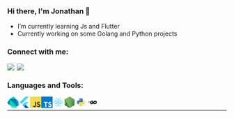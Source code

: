 ### Hi there, I'm Jonathan 👋

[//]: # (## I'm a fresh graduate looking for job!)
- I’m currently learning Js and Flutter
- Currently working on some Golang and Python projects

### Connect with me:

[<img align="left" width="22px" src="https://cdn.jsdelivr.net/npm/simple-icons@v3/icons/stackoverflow.svg" />][stackoverflow]
[<img align="left" width="22px" src="https://cdn.jsdelivr.net/npm/simple-icons@v3/icons/linkedin.svg" />][linkedin]

[//]: # ([<img align="left" width="22px" src="https://cdn.jsdelivr.net/npm/simple-icons@v3/icons/instagram.svg" />][instagram])

<br />

### Languages and Tools:

<img align="left" alt="Dart" width="26px" src="https://raw.githubusercontent.com/Vellutia/Vellutia/main/asset/dart_2.png" />
<img align="left" alt="Flutter" width="26px" src="https://raw.githubusercontent.com/Vellutia/Vellutia/main/asset/flutter.png" />
<img align="left" alt="JavaScript" width="26px" src="https://raw.githubusercontent.com/github/explore/80688e429a7d4ef2fca1e82350fe8e3517d3494d/topics/javascript/javascript.png" />
<img align="left" alt="TypeScript" width="26px" src="https://raw.githubusercontent.com/github/explore/80688e429a7d4ef2fca1e82350fe8e3517d3494d/topics/typescript/typescript.png" />
<img align="left" alt="React" width="26px" src="https://raw.githubusercontent.com/github/explore/80688e429a7d4ef2fca1e82350fe8e3517d3494d/topics/react/react.png" />
<img align="left" alt="Node.js" width="26px" src="https://raw.githubusercontent.com/github/explore/80688e429a7d4ef2fca1e82350fe8e3517d3494d/topics/nodejs/nodejs.png" />
<img align="left" alt="Python" width="26px" src="https://raw.githubusercontent.com/github/explore/80688e429a7d4ef2fca1e82350fe8e3517d3494d/topics/python/python.png" />
<img align="left" alt="Golang" width="26px" src="https://raw.githubusercontent.com/github/explore/80688e429a7d4ef2fca1e82350fe8e3517d3494d/topics/go/go.png" />

<br />

---

[//]: # (<img align="left" alt="Github Stats" src="https://github-readme-stats.vercel.app/api?username=vellutia&show_icons=true&hide_border=true" />)

[stackoverflow]: https://stackoverflow.com/users/12402503/federick-jonathan
[linkedin]: https://www.linkedin.com/in/federick-jonathan-645283b0/
[instagram]: https://www.instagram.com/ef_jonathan/
